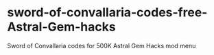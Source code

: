# sword-of-convallaria-codes-free-Astral-Gem-hacks
Sword of Convallaria codes for 500K Astral Gem Hacks mod menu
